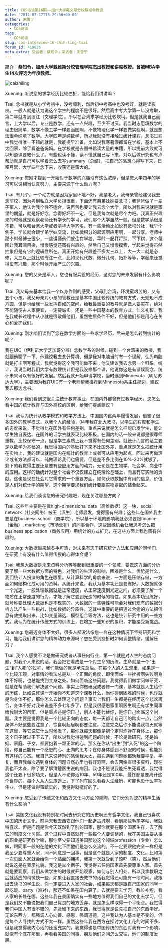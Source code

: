 ```yaml
---
title: COS访谈第16期——加州大学戴文斯分校蔡知令教授
date: '2014-07-17T15:29:56+00:00'
author: 朱雪宁
categories:
  - COS访谈
tags:
  - COS访谈
slug: cos-interview-16-chih-ling-tsai
forum_id: 419026
meta_extra: 受访者：蔡知令；采访者：朱雪宁
---
```


简介：**[蔡知令](http://gsm.ucdavis.edu/faculty/chih-ling-tsai"蔡知令")，加州大学戴维斯分校管理学院杰出教授和讲席教授。曾被MBA学生14次评选为年度教师。**

![caizhiling](https://uploads.cosx.org/2014/07/tsai_web.jpg)

Xuening: 听说您的求学经历比较曲折，能给我们讲讲嘛？

Tsai: 念书就是从小学考初中，没考顺利，然后初中考高中也没考好，就是读夜校。一般人就是认为说这个学生的程度不是很好。然后高中考大学第一年没考取，第二年就考到淡江（文理学院）。所以在台湾求学经历比较坎坷。但是就我自己而言，上大学以后，专业是数学，还有一点兴趣，至少不讨厌。我当时志愿填数学的理由很简单，数学不像工学一样要画图啊，不像物理化学一样要做实验啊，就是想法很单纯填了数学。大学四年是纯数学，所以我就没有接触过统计课程。念书过程中我觉得唯一不错的就是，我能提早准备，比如说我寒暑假都留在学校，基本上不太回家，除了看爸爸妈妈。在学校就是去图书馆读大量的书籍，所以提前大致就可以知道课要教什么了。有些也读不懂，读不懂就自己写下来，对以后做研究也有点帮助就是自己可以学着怎么去写summary（总结），把自己的感想心得写下来，日积月累，大学四年念下来，收获还是蛮大的。

Xuening: 您刚才提到一开始对于数学的兴趣没有这么浓厚，但是您大学四年的学习可以说相当认真努力，主要来源于什么动力呢？

Tsai: 有几个。一个动力就是因为家里环境不好，我是老大，我母亲曾经建议我去念军校，因为考到私立大学负担很重，下面还有弟弟妹妹要念书；我爸爸做了一辈子军人，他认为我个性不适合，说再苦也要让我去念个大学。所以对我来说就是家里的期望，就是好好念，念得好坏不一定，但是我每次就是尽个力吧。我真正兴趣来的时候就是观察老师还有学长的学习，我们那个大学虽然一般，但是数学系很是不错，可以和台湾大学或者清华大学齐名。有一些活动比如说有微积分社，我举个例子，学长就会跟学弟学妹交流，比如微积分的起源啊应用啊，一起分享。老师中那个时候博士很少，一些讲师他们就住在学校，平时一起打打球、下下棋，这个氛围让我耳濡目染，慢慢感觉还蛮有兴趣的，然后自己又慢慢摸索，学起来觉得虽然抽象但是有它的逻辑性所在。真正开始有兴趣差不多大三以上，大一大二就是必修，大三以上就比较专注一点，比如现代代数、微分几何、拓扑等等，学起来还觉得蛮有兴趣，那个时候开始产生的兴趣。

<!--more-->

Xuening: 您的父亲是军人，您也有服兵役的经历，这对您的未来发展有什么影响呢？

Tsai: 我父母亲基本给我一个以身作则的感受，父母到台湾，环境蛮艰苦的，又有五个小孩。我父母亲对小孩的管教还是基本中国比较传统的教育方式，无规矩不成方圆，但是也给我一些发挥自如的空间，给我最重要的教导就是做人要实在，绝对不能随便占人家便宜，一定要诚实。还是一些中国基本的教育方式，仁义礼智。我在我成长过程中从小就是很敬佩他们，虽然物质条件不好，但是他们都是用心在关心和爱护我们。

Xuening: 刚才咱们谈到了您在数学方面的一些求学经历，后来是怎么转到统计的呢？

我在UIC（伊利诺大学芝加哥分校）念数学系的时候，碰到一个台湾来的教授，我就跟他聊了一下，他建议我去念计算机，但是我对电脑当时有一个误解，认为电脑就是打卡啊写程式，我就觉得这个我可能做不来；他又建议我去念另一个科系，统计，我说当时我们大学有数理统计但是我没修那个课，他说你这是有错误观念，统计未来可以有很好的发展。然后我就开始申请学校，当时选到Minnesota（明尼苏达大学），主要因为我在UIC有一个老师帮我推荐到Minnesota系主任那边，建议我去那边念书。

Xuening: 我们看到您很关注统计教育事业，在国内外都曾有过教学经历，您怎么看中国的统计教育与国外高校的区别，给我们提点建议？

Tsai: 我认为统计从教学模式和教学方法上，中国国内这两年慢慢发展，借鉴了很多国外的教学模式，以我个人的经验，04年我在北大教书，以学生的程度和学生的态度来说，不觉得比在国外有任何差别，重点来说就是怎么样能启发学生，能让学生独自表达。在国外的话学生就表现比较积极，在国内的话一般来说都是很尊师重教，比较保守一点，但是学生素质上我不觉得有任何差别。就统计而言的话主要是以数学为基础的，我觉得国内的基础打下来不比国外差，重点就是怎么把统计用在实物上，我的建议就是国内在统计的教育上或者可从应用为起点，回过来再做理论或者方法都可以，纯做理论我们也需要，但是差不多比例在10%-20%就够了，剩下的我觉得主要还是要有些应用方面的动力，无论是在生物学、社会学、商业中的应用。这样的话统计对整个社会不仅仅建立在纯理论基础上，而且有它实际的贡献。这也是现在社会对它需求的一个重要方面。如何获取数据中有用的信息、价值是人们对统计学的期望，这个期望要求我们统计要跟实物紧密的结合起来。

Xuening: 给我们谈谈您的研究兴趣吧，现在关注哪些方向？

Tsai: 这些年主要是在做high-dimensional data（高维数据）这一块，social network（社交网络）被王（汉生）老师启发，觉得蛮有兴趣；这些年在国外我主要是在business school（商学院），所以基于环境的影响我就必须要跟finance（金融）, marketing（市场营销）的同事合作，这些因缘机会让我思考怎么把business application（商务应用）用统计的方式扩充，在这些方面上我也蛮有兴趣的。

Xuening: 大数据越来越炙手可热，对未来有志于研究统计方法和应用的同学们，在研究上有没有什么值得传授的心得体会呢？

Tsai: 我想大数据是未来资料分析等等起到很重要的一个领域，要做这方面的分析要了解一些大数据方面的特色，对我们的生活的影响，困难是什么，优势是什么，我们统计人扮演的角色在哪里。从计算科学的角度来说，一方面是压缩存储，一方面如何结构化成可用的资料。从统计来说，我认为基本功还是要练好。大数据就像一个光速，一般处理数据就是正常速度，从正常速度到光速之间，必须要了解一个物质在正常速度的行为，才能了解它变到光速的时候的特性。如果基本功没练好，就号称要处理大数据也是不现实的。大数据的一些特性可能会对我们现有的数据分析方法产生一些挑战，比如数据的异质性。这其中重要的是把通过合适的方法把信息有效提取出来，比如变量筛选、模型组合等方法，这也是统计研究中用的一些方式。我认为在统计传统方式的训练上，在增加一些知识的累积，才能接受新挑战。

Xuening: 您最近身体不太好，很多人都没法像您一样在这种情况下坚持研究和学习。能给我们讲讲您的精神动力来源吗？您在受到挫折时如何调整情绪，缓解压力？

Tsai: 我个人感觉不论是做研究或者从事任何行业，第一个就是对人生的态度问题，对我个人来说的话，我会把它看成是一个对生命的历练。生命就是一个“出生”到“入死”的过程，我们能做的就是承先启后。在每个人的人生观里，如果是一个比较乐观，对事情的看法总是从一个正面的角度，即使面临一些挫折啊失败啊身体不好啊，也总能找到立身之处。如何面临这些问题，我觉得我们做学问做研究，就是在帮助我们解决这个问题。事实上你做研究或者修一门课，基本就是人生给你的历练，比如说修课一开始你不知道这个课教什么，当你碰到困难的时候，也许就是你身体不好，那你怎么去处理这个问题？事实上我们一生都是在经历这个悲欢离合，身体不好对我来说差不多七年多了，但是我很感恩家里啊医生啊还有学生同事给我很大的帮忙。但是重点还是你自己，别人不能代替你，是你自己面临这个问题。我主要是觉得我是一个比较正向的态度，每一天都让自己活的踏实一点，当然身体不好这些要注意了，饮食啊起居啊都要注意。注意完之后你不能说我每天就等在这里，等它说它什么时候发了，那你就每天都像是抱个定时炸弹在身体上，那你这个日子就过不下去了。所以说我觉得碰到问题的时候，不论是做研究，还是婚姻、家庭、子女，都要抱着一颗正常的心。那么在你从“出生”到“入死”的这一个阶段，你自己能有一个感恩的心、正向的思考；在你身体感到不舒服的时候，也能拥有这样的心态。我自己来说特别的感谢我太太，每次遇到问题她都劝我要平复、平复，而且我每次遇到身体的问题自然心里也有好奇啊，会去网络查很多资料，现在我也不太查，除了要了解清楚医生说的病因。我也不是说我能把生死看透，我觉得这个还要下很多功夫，但是人不论你活10年、50年还是100年，最终都是要离开这个世界的。每个人从人生旅途上，下了列车回头看看人生经历，可能也没什么丰功伟业，但是还做得蛮踏实的，我觉得就挺好的了。

Xuening: 您受到了传统文化和西方文化两方面的熏陶，它们分别对您的精神生活有什么影响？

Tsai: 美国文化我没有特别花时间去研究它的历史啊还有哲学文化，我自己很喜欢中国的历史文化，前两天我去西安跟他们一起逛古城啊，看到那些毛笔字帖，我就特喜欢。但是问题是你今天既然到了别的国家，那你就要在那个国家生存，去了解它的制度文化习惯。这个过程中自然就有一些每个人要调整的，我在美国主要从事的职业是研究教学嘛，那你至少要知道美国那边这个领域profession（专业）怎么做，跟同事一般的在他的文化下面他们是怎么交流的。不一定要跟他完全一样但是我至少要尊重人家，同不同意是一回事，但是这个就是人家的制度、文化。比如第一次见面人家就会给你一个贴面的拥抱，我第一次就受到了惊吓（笑），然后他们就说这是在表示礼貌。我这是举个例子，我觉得去任何国家首先要尊重人家。首先就是要观察，我们从做学生的时候就开始观察，如何与别人相处。所以我拿教职之后就适应的稍微快一些，如果让我直接去教书的话我觉得还可能有一段时间。我跟出去读书的学生说，你一定要进入人家的社会，如果每天都是跟自己国家的同学一起吃饭、party（派对），那还不如呆在国内算了。去就是要去学习，截长补短，看人家的长处在哪。这些年我在美国确实有一些地方值得我们自己的文化去学习，但是我们又不能说把我们自己优良的地方丢弃，就是怎么样取得一个平衡点。我觉得我们中国人有很不错的，先贤留下来的东西，我觉得就是说先把自己的东西学好。无论东西方，都强调人心向善、感恩，强调道德，这些我认为人基本是不变的，但是每个人寻找的方式不太一样。虽然这些年我在西方在探讨文化上花的时间不多，但是我觉得我内心活的还蛮充实的，我觉得也是中国传统的东西对我有一个影响，就像有个底在那里，再看看美国的同事、朋友他们之间怎么交往，他们的制度发展。
